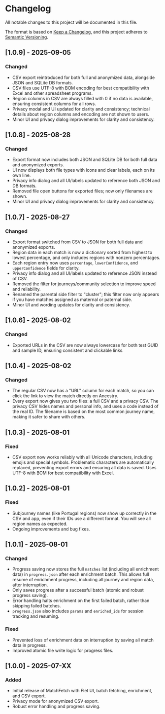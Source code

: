 # Changelog

All notable changes to this project will be documented in this file.

The format is based on [Keep a Changelog](https://keepachangelog.com/en/1.0.0/), and this project adheres to [Semantic Versioning](https://semver.org/spec/v2.0.0.html).

## [1.0.9] - 2025-09-05

### Changed

- CSV export reintroduced for both full and anonymized data, alongside JSON and SQLite DB formats.
- CSV files use UTF-8 with BOM encoding for best compatibility with Excel and other spreadsheet programs.
- Region columns in CSV are always filled with 0 if no data is available, ensuring consistent columns for all rows.
- Privacy modal and UI updated for clarity and consistency; technical details about region columns and encoding are not shown to users.
- Minor UI and privacy dialog improvements for clarity and consistency.

## [1.0.8] - 2025-08-28

### Changed

- Export format now includes both JSON and SQLite DB for both full data and anonymized exports.
- UI now displays both file types with icons and clear labels, each on its own line.
- Privacy info dialog and all UI/labels updated to reference both JSON and DB formats.
- Removed file open buttons for exported files; now only filenames are shown.
- Minor UI and privacy dialog improvements for clarity and consistency.

## [1.0.7] - 2025-08-27

### Changed

- Export format switched from CSV to JSON for both full data and anonymized exports.
- Region data in each match is now a dictionary sorted from highest to lowest percentage, and only includes regions with nonzero percentages.
- Each region entry now uses `percentage`, `lowerConfidence`, and `upperConfidence` fields for clarity.
- Privacy info dialog and all UI/labels updated to reference JSON instead of CSV.
- Removed the filter for journeys/community selection to improve speed and reliability.
- Renamed the parental side filter to "cluster"; this filter now only appears if you have matches assigned as maternal or paternal side.
- Minor UI and wording updates for clarity and consistency.

## [1.0.6] - 2025-08-02

### Changed

- Exported URLs in the CSV are now always lowercase for both test GUID and sample ID, ensuring consistent and clickable links.

## [1.0.4] - 2025-08-02

### Changed

- The regular CSV now has a "URL" column for each match, so you can click the link to view the match directly on Ancestry.
- Every export now gives you two files: a full CSV and a privacy CSV. The privacy CSV hides names and personal info, and uses a code instead of the real ID. The filename is based on the most common journey name, making it safer to share with others.

## [1.0.3] - 2025-08-01

### Fixed

- CSV export now works reliably with all Unicode characters, including emojis and special symbols. Problematic characters are automatically replaced, preventing export errors and ensuring all data is saved. Uses UTF-8 with BOM for best compatibility with Excel.

## [1.0.2] - 2025-08-01

### Fixed

- Subjourney names (like Portugal regions) now show up correctly in the CSV and app, even if their IDs use a different format. You will see all region names as expected.
- Ongoing improvements and bug fixes.

## [1.0.1] - 2025-08-01

### Changed

- Progress saving now stores the full `matches` list (including all enrichment data) in `progress.json` after each enrichment batch. This allows full resume of enrichment progress, including all journey and region data, after interruption.
- Only saves progress after a successful batch (atomic and robust progress saving).
- Error handling halts enrichment on the first failed batch, rather than skipping failed batches.
- `progress.json` also includes `params` and `enriched_ids` for session tracking and resuming.

### Fixed

- Prevented loss of enrichment data on interruption by saving all match data in progress.
- Improved atomic file write logic for progress files.

## [1.0.0] - 2025-07-XX

### Added

- Initial release of MatchFetch with Flet UI, batch fetching, enrichment, and CSV export.
- Privacy mode for anonymized CSV export.
- Robust error handling and progress saving.
